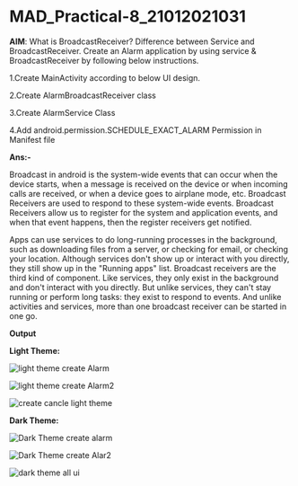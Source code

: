 # MAD_Practical-8_21012021031

<b>AIM</b>: What is BroadcastReceiver? Difference between Service and BroadcastReceiver.
Create an Alarm application by using service & BroadcastReceiver by following below instructions.

1.Create MainActivity according to below UI design.

2.Create AlarmBroadcastReceiver class

3.Create AlarmService Class

4.Add android.permission.SCHEDULE_EXACT_ALARM Permission in Manifest file

<b>Ans:-</b>

Broadcast in android is the system-wide events that can occur when the device starts, when a message is received on the device 
or when incoming calls are received, or when a device goes to airplane mode, etc. Broadcast Receivers are used to respond to
these system-wide events. Broadcast Receivers allow us to register for the system and application events, and when that event
happens, then the register receivers get notified.

Apps can use services to do long-running processes in the background, such as downloading files from a server, or checking for 
email, or checking your location. Although services don't show up or interact with you directly, they still show up in the "Running 
apps" list. Broadcast receivers are the third kind of component. Like services, they only exist in the background and don't interact 
with you directly. But unlike services, they can't stay running or perform long tasks: they exist to respond to events. And unlike
activities and services, more than one broadcast receiver can be started in one go.

<b>Output</b>

<b>Light Theme:</b>

![light theme create Alarm](https://github.com/Harshil-Ghadiya/MAD_Practical-8_21012021031/assets/122811629/29723467-97bc-4131-8db5-3b5e0f740ca2)





![light theme create Alarm2](https://github.com/Harshil-Ghadiya/MAD_Practical-8_21012021031/assets/122811629/85bcbb6a-f2c1-4d71-9c81-5790ca2dc668)








![create cancle light theme](https://github.com/Harshil-Ghadiya/MAD_Practical-8_21012021031/assets/122811629/72e9f88b-0444-40b1-9f3e-cefae3cce80c)




<b>Dark Theme:</b>




![Dark Theme create alarm](https://github.com/Harshil-Ghadiya/MAD_Practical-8_21012021031/assets/122811629/af9a570d-87ac-4a44-b87a-43b75c348b9c)






![Dark Theme create Alar2](https://github.com/Harshil-Ghadiya/MAD_Practical-8_21012021031/assets/122811629/05352605-fa88-4ba5-871b-f07ce17e15f3)





 ![dark theme all ui](https://github.com/Harshil-Ghadiya/MAD_Practical-8_21012021031/assets/122811629/1f99a51b-0209-4b76-b31f-a2a5b6db1f4a)


 
